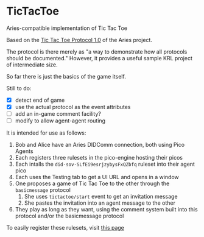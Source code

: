 # TicTacToe
Aries-compatible implementation of Tic Tac Toe

Based on the [Tic Tac Toe Protocol 1.0](https://github.com/Picolab/TicTacToe) of the Aries project.

The protocol is there merely as "a way to demonstrate how all protocols should be documented." However, it provides a useful sample KRL project of intermediate size.

So far there is just the basics of the game itself.

Still to do:

- [x] detect end of game
- [x] use the actual protocol as the event attributes
- [ ] add an in-game comment facility?
- [ ] modify to allow agent-agent routing

It is intended for use as follows:

1. Bob and Alice have an Aries DIDComm connection, both using Pico Agents
1. Each registers three rulesets in the pico-engine hosting their picos
1. Each intalls the `did-sov-SLfEi9esrjzybysFxQZbfq` ruleset into their agent pico
1. Each uses the Testing tab to get a UI URL and opens in a window
1. One proposes a game of Tic Tac Toe to the other through the `basicmessage` protocol
    1. She uses `tictactoe/start` event to get an invitation message
    1. She pastes the invitation into an agent message to the other
1. They play as long as they want, using the comment system built into this protocol and/or the basicmessage protocol

To easily register these rulesets, visit [this page](https://picolab.github.io/TicTacToe/rids.html)
